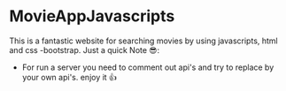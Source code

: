 # MovieAppJavascripts

This is a fantastic website for  searching movies by using javascripts, html and css -bootstrap. 
Just a quick Note 😎: 
* For run a server you need to comment out api's and try to replace by your own api's.  enjoy it 👍
